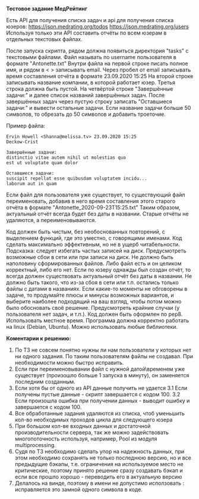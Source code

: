 **Тестовое задание МедРейтинг**

Есть API для получения списка задач и api для получения списка юзеров:
https://json.medrating.org/todos
https://json.medrating.org/users
Используя только эти API составить отчёты по всем юзерам в отдельных текстовых файлах.

После запуска скрипта, рядом должна появиться директория "tasks" с текстовыми файлами. Файл называть по username пользователя в формате "Antonette.txt"
Внутри файла на первой строке писать полное имя, и рядом в < > записывать email. Через пробел от email записывать время составления отчёта в формате 23.09.2020 15:25
На второй строке записывать название компании, в которой работает юзер.
Третья строка должна быть пустой.
На четвёртой строке "Завершённые задачи:" и далее список названий завершённых задач.
После завершённых задач через пустую строку записать "Оставшиеся задачи:" и вывести остальные задачи.
Если название задачи больше 50 символов, то обрезать до 50 символов и добавить троеточие.

Пример файла:
```
Ervin Howell <Shanna@melissa.tv> 23.09.2020 15:25
Deckow-Crist

Завершённые задачи:
distinctio vitae autem nihil ut molestias quo
est ut voluptate quam dolor

Оставшиеся задачи:
suscipit repellat esse quibusdam voluptatem incidu...
laborum aut in quam
```

Если файл для пользователя уже существует, то существующий файл переименовать, добавив в него время составления этого старого отчёта в формате "Antonette_2020-09-23T15:25.txt"
Таким образом, актуальный отчёт всегда будет без даты в названии. Старые отчёты не удаляются, а переименовываются.

Код должен быть чистым, без необоснованных повторений, с выделением функций, где это уместно, с говорящими именами.
Код сделать максимально эффективным, но не в ущерб читабельности. Подсказка: следует избегать частых записей на диск.
Предусмотреть возможные сбои в сети или при записи на диск. Не должно быть наполовину сформированных файлов. Либо файл есть и он целиком корректный, либо его нет.
Если по юзеру однажды был создан отчёт, то всегда должен существовать актуальный отчёт без даты в названии. Не должно быть такого, что из-за сбоя в сети или т.п. остались только файлы с датами в названиях.
Если какие-то моменты не обговорены в задаче, то продумайте плюсы и минусы возможных вариантов, и выберите наиболее подходящий на ваш взгляд, чтобы потом можно было обосновать своё решение.
Предусмотреть крайние случаи (у пользователя нет задач, и т.п.).
Код должен быть оформлен по pep8.
Использовать местное время.
Программа должна корректно работать на linux (Debian, Ubuntu).
Можно использовать любые библиотеки.

**Коментарии к решению:**
1. По ТЗ не совсем понятно нужны ли нам пользователи у которых нет ни одного задания. По таким пользователям файлы не создавал.
   При необходимости можно быстро исправить.
2. Если при переименовывании файл с нужной датой\временем уже существует (произошло больше 1 запуска в минуту), он заменяется последним созданным.
3. Если хотя бы от одного из API данные получить не удается
3.1 Если получены пустые данные - скрипт завершается с кодом 100.
3.2 Если произошла ошибка при получении данных - выводит ошибку и завершается с кодом 100.
4. Все обработанные задания удаляются из списка, чтоб уменьшить кол-во необходимых проходов цикла для следующего юзера
5. При большом кол-ве входных данных и достаточной производительности сервера, так же можно задействовать многопоточность используя, например, Pool из модуля multiprocessing.
6. Судя по ТЗ необходимо сделать упор на надежность данных, при этом необходимо сохранять не только последнюю версию, но и все предыдущие бэкапы,
   т.е. ограничения на используемое место не критические, поэтому принято решение сразу создавать бэкап и если все прошло хорошо - переводить его в актуальную версию
7. Делалось на винде, поэтому в имени не допустимо исползовать : исправляется это замной одного символа в коде.
